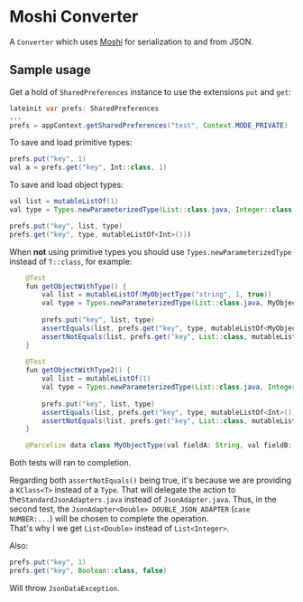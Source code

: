 # Moshi Converter
A `Converter` which uses [Moshi][1] for serialization to and from JSON.

## Sample usage
Get a hold of `SharedPreferences` instance to use the extensions `put` and `get`:
```java
lateinit var prefs: SharedPreferences
...
prefs = appContext.getSharedPreferences("test", Context.MODE_PRIVATE)
```

To save and load primitive types:
```java
prefs.put("key", 1)
val a = prefs.get("key", Int::class, 1)
```

To save and load object types:
```java
val list = mutableListOf(1)
val type = Types.newParameterizedType(List::class.java, Integer::class.java)

prefs.put("key", list, type)
prefs.get("key", type, mutableListOf<Int>()))
```

When __not__ using primitive types you should use `Types.newParameterizedType` instead of `T::class`, for example:
```java
    @Test
    fun getObjectWithType() {
        val list = mutableListOf(MyObjectType("string", 1, true))
        val type = Types.newParameterizedType(List::class.java, MyObjectType::class.java)
        
        prefs.put("key", list, type)
        assertEquals(list, prefs.get("key", type, mutableListOf<MyObjectType>()))
        assertNotEquals(list, prefs.get("key", List::class, mutableListOf<MyObjectType>()))
    }
    
    @Test
    fun getObjectWithType2() {
        val list = mutableListOf(1)
        val type = Types.newParameterizedType(List::class.java, Integer::class.java)
        
        prefs.put("key", list, type)
        assertEquals(list, prefs.get("key", type, mutableListOf<Int>()))
        assertNotEquals(list, prefs.get("key", List::class, mutableListOf<Int>()))
    }

    @Parcelize data class MyObjectType(val fieldA: String, val fieldB: Int, val fieldC: Boolean) : Parcelable
```
Both tests will ran to completion.

Regarding both `assertNotEquals()` being true, it's because we are providing a `KClass<T>` instead of a `Type`. That will delegate the action to the`StandardJsonAdapters.java` instead of `JsonAdapter.java`. Thus, in the second test, the `JsonAdapter<Double> DOUBLE_JSON_ADAPTER` (`case NUMBER:...`) will be chosen to complete the operation.  
That's why I we get `List<Double>` instead of `List<Integer>`.

Also:
```java
prefs.put("key", 1)
prefs.get("key", Boolean::class, false)
```

Will throw `JsonDataException`.

 [1]: https://github.com/square/moshi
